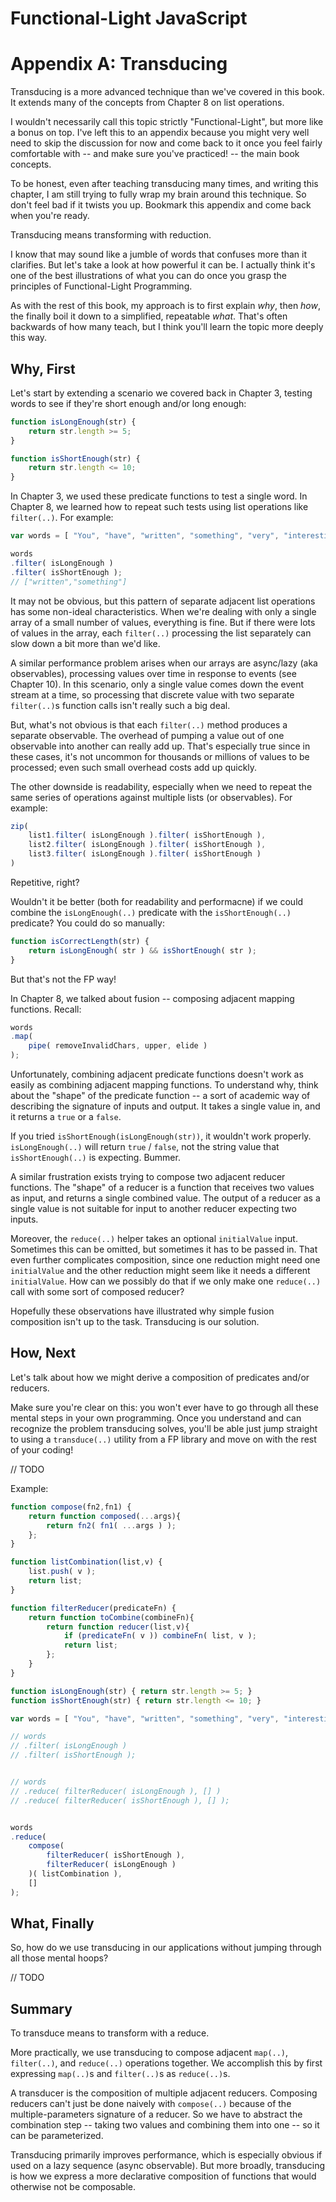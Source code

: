 # Functional-Light JavaScript
# Appendix A: Transducing

Transducing is a more advanced technique than we've covered in this book. It extends many of the concepts from Chapter 8 on list operations.

I wouldn't necessarily call this topic strictly "Functional-Light", but more like a bonus on top. I've left this to an appendix because you might very well need to skip the discussion for now and come back to it once you feel fairly comfortable with -- and make sure you've practiced! -- the main book concepts.

To be honest, even after teaching transducing many times, and writing this chapter, I am still trying to fully wrap my brain around this technique. So don't feel bad if it twists you up. Bookmark this appendix and come back when you're ready.

Transducing means transforming with reduction.

I know that may sound like a jumble of words that confuses more than it clarifies. But let's take a look at how powerful it can be. I actually think it's one of the best illustrations of what you can do once you grasp the principles of Functional-Light Programming.

As with the rest of this book, my approach is to first explain *why*, then *how*, the finally boil it down to a simplified, repeatable *what*. That's often backwards of how many teach, but I think you'll learn the topic more deeply this way.

## Why, First

Let's start by extending a scenario we covered back in Chapter 3, testing words to see if they're short enough and/or long enough:

```js
function isLongEnough(str) {
	return str.length >= 5;
}

function isShortEnough(str) {
	return str.length <= 10;
}
```

In Chapter 3, we used these predicate functions to test a single word. In Chapter 8, we learned how to repeat such tests using list operations like `filter(..)`. For example:

```js
var words = [ "You", "have", "written", "something", "very", "interesting" ];

words
.filter( isLongEnough )
.filter( isShortEnough );
// ["written","something"]
```

It may not be obvious, but this pattern of separate adjacent list operations has some non-ideal characteristics. When we're dealing with only a single array of a small number of values, everything is fine. But if there were lots of values in the array, each `filter(..)` processing the list separately can slow down a bit more than we'd like.

A similar performance problem arises when our arrays are async/lazy (aka observables), processing values over time in response to events (see Chapter 10). In this scenario, only a single value comes down the event stream at a time, so processing that discrete value with two separate `filter(..)`s function calls isn't really such a big deal.

But, what's not obvious is that each `filter(..)` method produces a separate observable. The overhead of pumping a value out of one observable into another can really add up. That's especially true since in these cases, it's not uncommon for thousands or millions of values to be processed; even such small overhead costs add up quickly.

The other downside is readability, especially when we need to repeat the same series of operations against multiple lists (or observables). For example:

```js
zip(
	list1.filter( isLongEnough ).filter( isShortEnough ),
	list2.filter( isLongEnough ).filter( isShortEnough ),
	list3.filter( isLongEnough ).filter( isShortEnough )
)
```

Repetitive, right?

Wouldn't it be better (both for readability and performacne) if we could combine the `isLongEnough(..)` predicate with the `isShortEnough(..)` predicate? You could do so manually:

```js
function isCorrectLength(str) {
	return isLongEnough( str ) && isShortEnough( str );
}
```

But that's not the FP way!

In Chapter 8, we talked about fusion -- composing adjacent mapping functions. Recall:

```js
words
.map(
	pipe( removeInvalidChars, upper, elide )
);
```

Unfortunately, combining adjacent predicate functions doesn't work as easily as combining adjacent mapping functions. To understand why, think about the "shape" of the predicate function -- a sort of academic way of describing the signature of inputs and output. It takes a single value in, and it returns a `true` or a `false`.

If you tried `isShortEnough(isLongEnough(str))`, it wouldn't work properly. `isLongEnough(..)` will return `true` / `false`, not the string value that `isShortEnough(..)` is expecting. Bummer.

A similar frustration exists trying to compose two adjacent reducer functions. The "shape" of a reducer is a function that receives two values as input, and returns a single combined value. The output of a reducer as a single value is not suitable for input to another reducer expecting two inputs.

Moreover, the `reduce(..)` helper takes an optional `initialValue` input. Sometimes this can be omitted, but sometimes it has to be passed in. That even further complicates composition, since one reduction might need one `initialValue` and the other reduction might seem like it needs a different `initialValue`. How can we possibly do that if we only make one `reduce(..)` call with some sort of composed reducer?

Hopefully these observations have illustrated why simple fusion composition isn't up to the task. Transducing is our solution.

## How, Next

Let's talk about how we might derive a composition of predicates and/or reducers.

Make sure you're clear on this: you won't ever have to go through all these mental steps in your own programming. Once you understand and can recognize the problem transducing solves, you'll be able just jump straight to using a `transduce(..)` utility from a FP library and move on with the rest of your coding!

// TODO

Example:

```js
function compose(fn2,fn1) {
	return function composed(...args){
		return fn2( fn1( ...args ) );
	};
}

function listCombination(list,v) {
	list.push( v );
	return list;
}

function filterReducer(predicateFn) {
	return function toCombine(combineFn){
		return function reducer(list,v){
			if (predicateFn( v )) combineFn( list, v );
			return list;
		};
	}
}

function isLongEnough(str) { return str.length >= 5; }
function isShortEnough(str) { return str.length <= 10; }

var words = [ "You", "have", "written", "something", "very", "interesting" ];

// words
// .filter( isLongEnough )
// .filter( isShortEnough );


// words
// .reduce( filterReducer( isLongEnough ), [] )
// .reduce( filterReducer( isShortEnough ), [] );


words
.reduce(
	compose(
		filterReducer( isShortEnough ),
		filterReducer( isLongEnough )
	)( listCombination ),
	[]
);
```

## What, Finally

So, how do we use transducing in our applications without jumping through all those mental hoops?

// TODO

## Summary

To transduce means to transform with a reduce.

More practically, we use transducing to compose adjacent `map(..)`, `filter(..)`, and `reduce(..)` operations together. We accomplish this by first expressing `map(..)`s and `filter(..)`s as `reduce(..)`s.

A transducer is the composition of multiple adjacent reducers. Composing reducers can't just be done naively with `compose(..)` because of the multiple-parameters signature of a reducer. So we have to abstract the combination step -- taking two values and combining them into one -- so it can be parameterized.

Transducing primarily improves performance, which is especially obvious if used on a lazy sequence (async observable). But more broadly, transducing is how we express a more declarative composition of functions that would otherwise not be composable.
